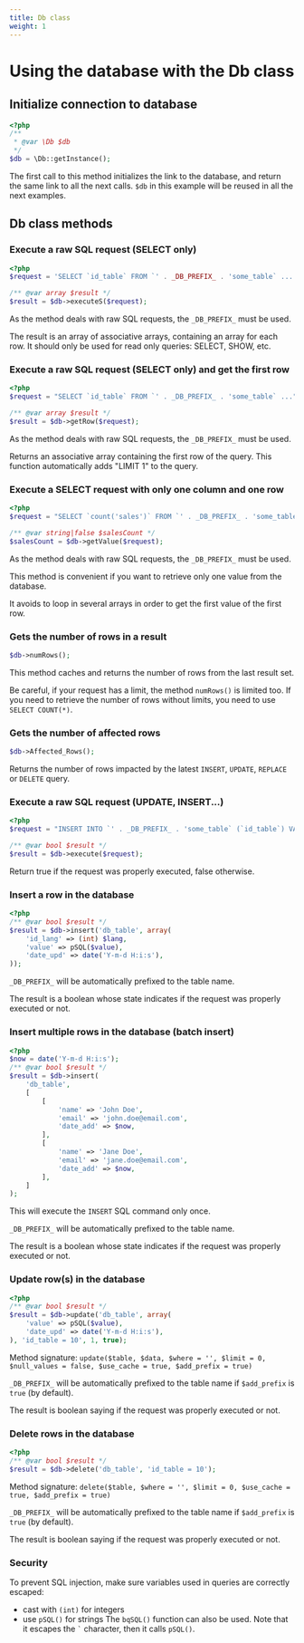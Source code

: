 ```yaml
---
title: Db class
weight: 1
---
```


# Using the database with the Db class

## Initialize connection to database

```php
<?php
/**
 * @var \Db $db
 */
$db = \Db::getInstance();
```

The first call to this method initializes the link to the database, and return the same link to all the next calls.
`$db` in this example will be reused in all the next examples.

## Db class methods

### Execute a raw SQL request (SELECT only)

```php
<?php
$request = 'SELECT `id_table` FROM `' . _DB_PREFIX_ . 'some_table` ...';

/** @var array $result */
$result = $db->executeS($request);
```

As the method deals with raw SQL requests, the `_DB_PREFIX_` must be used.

The result is an array of associative arrays, containing an array for each row.
It should only be used for read only queries: SELECT, SHOW, etc.

### Execute a raw SQL request (SELECT only) and get the first row

```php
<?php
$request = "SELECT `id_table` FROM `' . _DB_PREFIX_ . 'some_table` ...";

/** @var array $result */
$result = $db->getRow($request);
```

As the method deals with raw SQL requests, the `_DB_PREFIX_` must be used.

Returns an associative array containing the first row of the query.
This function automatically adds "LIMIT 1" to the query.

### Execute a SELECT request with only one column and one row

```php
<?php
$request = "SELECT `count('sales')` FROM `' . _DB_PREFIX_ . 'some_table` ...";

/** @var string|false $salesCount */
$salesCount = $db->getValue($request);
```

As the method deals with raw SQL requests, the `_DB_PREFIX_` must be used.

This method is convenient if you want to retrieve only one value from the database.

It avoids to loop in several arrays in order to get the first value of the first row.

### Gets the number of rows in a result
```php
$db->numRows();
```
This method caches and returns the number of rows from the last result set. 

Be careful, if your request has a limit, the method `numRows()` is limited too. If you need to retrieve the number of rows without limits, you need to use `SELECT COUNT(*)`.

### Gets the number of affected rows
```php
$db->Affected_Rows();
```
Returns the number of rows impacted by the latest `INSERT`, `UPDATE`, `REPLACE` or `DELETE` query.

### Execute a raw SQL request (UPDATE, INSERT...)

```php
<?php
$request = "INSERT INTO `' . _DB_PREFIX_ . 'some_table` (`id_table`) VALUES (10)";

/** @var bool $result */
$result = $db->execute($request);
```

Return true if the request was properly executed, false otherwise.

### Insert a row in the database

```php
<?php
/** @var bool $result */
$result = $db->insert('db_table', array(
    'id_lang' => (int) $lang,
    'value' => pSQL($value),
    'date_upd' => date('Y-m-d H:i:s'),
));
```

`_DB_PREFIX_` will be automatically prefixed to the table name.

The result is a boolean whose state indicates if the request was properly executed or not.

### Insert multiple rows in the database (batch insert)

```php
<?php
$now = date('Y-m-d H:i:s');
/** @var bool $result */
$result = $db->insert(
    'db_table',
    [
        [
            'name' => 'John Doe',
            'email' => 'john.doe@email.com',
            'date_add' => $now,
        ],
        [
            'name' => 'Jane Doe',
            'email' => 'jane.doe@email.com',
            'date_add' => $now,
        ],
    ]
);
```
This will execute the `INSERT` SQL command only once.

`_DB_PREFIX_` will be automatically prefixed to the table name.

The result is a boolean whose state indicates if the request was properly executed or not.


### Update row(s) in the database

```php
<?php
/** @var bool $result */
$result = $db->update('db_table', array(
    'value' => pSQL($value),
    'date_upd' => date('Y-m-d H:i:s'),
), 'id_table = 10', 1, true);
```
Method signature: `update($table, $data, $where = '', $limit = 0, $null_values = false, $use_cache = true, $add_prefix = true)`

`_DB_PREFIX_` will be automatically prefixed to the table name if `$add_prefix` is `true` (by default).

The result is boolean saying if the request was properly executed or not.

### Delete rows in the database

```php
<?php
/** @var bool $result */
$result = $db->delete('db_table', 'id_table = 10');
```
Method signature: `delete($table, $where = '', $limit = 0, $use_cache = true, $add_prefix = true)`

`_DB_PREFIX_` will be automatically prefixed to the table name if `$add_prefix` is `true` (by default).

The result is boolean saying if the request was properly executed or not.

### Security

To prevent SQL injection, make sure variables used in queries are correctly escaped: 
 * cast with `(int)` for integers
 * use `pSQL()` for strings
The `bqSQL()` function can also be used. Note that it escapes the ``` ` ``` character, then it calls `pSQL()`.

